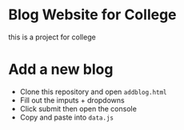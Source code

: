 # Blog Website for College
this is a project for college

# Add a new blog
- Clone this repository and open `addblog.html`
- Fill out the imputs + dropdowns
- Click submit then open the console
- Copy and paste into `data.js`